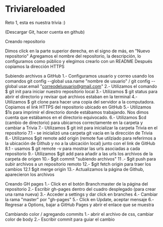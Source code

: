 # Triviareloaded
Reto 1, esta es nuestra trivia :)

(Descargar Git, hacer cuenta en github)

Creando repositorio

Dimos click en la parte superior derecha, en el signo de más, en "Nuevo repositorio"
Agregamos el nombre del repositorio, la descripción, lo configuramos como público y elegimos crearlo con un README
Después copiamos la dirección HTTPS

Subiendo archivos a GitHub
1.- Configuramos usuario y correo usando los comandos git config --global usa.name "nombre de usuario" / git config --global usar.email "correodelusuario@gmail.com"
2.- Utilizamos el comando $ git init para iniciar nuestro repositorio local
3.- Utilizamos $ git status para abrir el directorio y revisar qué archivos estaban en la terminal
4.- Utilizamos $ git clone para hacer una copia del servidor a la computadora. Copiamos el link HTTPS del repositorio ubicado en GitHub
5.- Utilizamos $1s para imprimir el directorio donde estábamos trabajando. Nos dimos cuenta que estábamos en el directorio equivocado.
6.- Utilizamos $cd (cambio de directorio) para ubicarnos correctamente en la carpeta y cambiar a Trivia
7.- Utilizamos $ git init para inicializar la carpeta Trivia en el repositorio
7.1 - se inicializó una carpeta git vacía en la dirección de Trivia
8.- Utilizamos $git remote add origin (remote fue utilziado para referirnos a la ubicación de Github y no a la ubicación local) junto con el link de GitHub
8.1 - usamos $ git remote -v para mostrar las urls asociadas a cada repositorio
9.- Utilizamos $git add para añadir a las urls los archivos de la carpeta de origen
10.- $git commit "subiendo archivos"
11 .- $git push para subir archivos a un repositorio remoto
12.- $git fetch origin para traer los cambios
12.1 $git merge origin
13.- Actualizamos la página de Github, aparecieron los archivos

Creando GH pages
1.- Click en el botón Branch:master de la página del repositorio
2.- Escribir gh-pages dentro del cuadro desplegado (para crear una rama nueva)
3.- Acceder a settings y dar click en branches
4.- Cambiar la rama "master" por "gh-pages"
5.- Click en Update, aceptar mensaje
6.- Regresar a Options, bajar a GitHub Pages y abrir el enlace que se muestra

Cambiando color / agregando commits
1.- abrir el archivo de css, cambiar color de body
2.- Escribir commit para guiar el cambio
